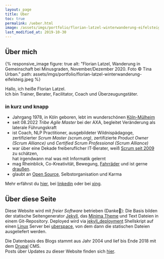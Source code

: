 ```yaml
---
layout: page
title: Über 
toc: true
permalink: /ueber.html
image: /assets/imgs/portfolio/florian-latzel-winterwanderung-eifelsteig.jpeg
last_modified_at: 2019-10-30
---
```

## Über mich

{% responsive_image figure: true
alt: "Florian Latzel, Wanderung in Gemeinschaft bei Minusgraden, November/Dezember 2020. Foto © Tina Urban."
path: assets/imgs/portfolio/florian-latzel-winterwanderung-eifelsteig.jpeg %}

Hallo, ich heiße Florian Latzel.  
Ich bin Trainer, Berater, Facilitator, Coach und Überzeugungstäter. 

### in kurz und knapp

- Jahrgang 1978, in Köln geboren, 
lebt im wunderschönen [Köln-Mülheim](/tags/muellem/index.html)
- seit 08.2022 *Tribe Agile Master* bei der AXA, begleitet Veränderung als laterale Führungskraft
- ist Coach, NLP Practitioner, ausgebildeter Wildnispädagoge, 
zertifizierter *Scrum Master (scrum.org)*, zertifizierte *Product Owner (Scrum Alliance)* 
und *Certified Scrum Professional (Scrum Alliance)* 
- war über eine Dekade freiberuflicher IT-Berater, 
weiß [Scrum seit 2009](/my-last-daily-scrum-at-berlinonline.html) zu schätzen,  
hat irgendwann mal was mit Informatik gelernt
- mag Rheinblick, Co-Kreativität, Bewegung, [Fahrräder](/tags/fahrrad/index.html) 
und ist gerne [draußen](/tags/draussen/index.html).
- glaubt an [Open Source](/tags/open-source/index.html), Selbstorganisation und Karma

Mehr erfährst du [hier](https://florian.latzel.io/cv), 
bei [linkedin](https://www.linkedin.com/in/florianlatzel/) 
oder bei [xing](https://www.xing.com/profile/Florian_Latzel/cv).

## Über diese Seite

Diese Website wird mit *freier Software* betrieben (Danke🙏): 
Die Basis bilden der statische Seitengenerator [Jekyll](/tags/jekyll/),
das [Minima Theme](https://github.com/jekyll/minima)
und Text Dateien in einem Git-Repository. 
Deployed wird via [jekyll_deployment](https://github.com/fl3a/jekyll_deployment) Shellskript 
auf einen [Linux](/tags/linux/) Server bei [uberspace](/tags/uberspace/), 
von dem dann die statischen Dateien ausgeliefert werden.

Die Datenbasis des Blogs stammt aus Jahr 2004 und lief bis Ende 2018 
mit dem [Drupal](/tags/drupal/) CMS.   
Posts über Updates zu dieser Website finden sich [hier](/tags/netzaffe). 

